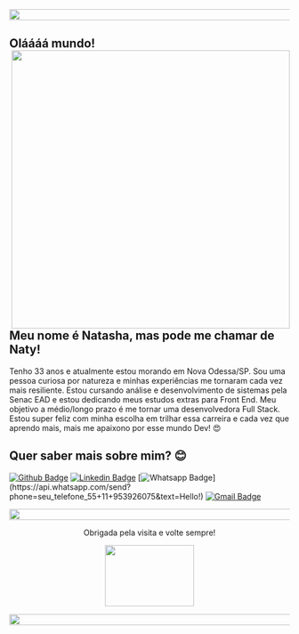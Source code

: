 <img align="center" width="1000" height="20" src="https://encrypted-tbn0.gstatic.com/images?q=tbn:ANd9GcTPbTkrQajODkD89iHSwXs0WuPfuw55L03ZbQ&usqp=CAU">

## Oláááá mundo! <img align="right" width="500" height="500" src="https://i.pinimg.com/originals/ee/3e/ed/ee3eed37a2063d4620172c6e6b1231dd.gif">
 
## Meu nome é Natasha, mas pode me chamar de Naty!
 
Tenho 33 anos e atualmente estou morando em Nova Odessa/SP. 
Sou uma pessoa curiosa por natureza e minhas experiências me tornaram cada vez mais resiliente. Estou cursando análise e desenvolvimento de sistemas pela Senac EAD e estou dedicando meus estudos extras para Front End. Meu objetivo a médio/longo prazo é me tornar uma desenvolvedora Full Stack.
Estou super feliz com minha escolha em trilhar essa carreira e cada vez que aprendo mais, mais me apaixono por esse mundo Dev! :heart_eyes:
 
 
## Quer saber mais sobre mim? :blush:
[![Github Badge](https://img.shields.io/badge/-Github-000?style=flat-square&logo=Github&logoColor=white&link=https://github.com/natygulyas)](https://github.com/natygulyas)
[![Linkedin Badge](https://img.shields.io/badge/-LinkedIn-blue?style=flat-square&logo=Linkedin&logoColor=white&link=https://www.linkedin.com/in/natasha-gulyas-b94b521bb/)](https://www.linkedin.com/in/natasha-gulyas-b94b521bb/)
[![Whatsapp Badge](https://img.shields.io/badge/-Whatsapp-4CA143?style=flat-square&labelColor=4CA143&logo=whatsapp&logoColor=white&link=https://api.whatsapp.com/send?phone=seu_telefone_55+11+95392-6075&text=Hello!)](https://api.whatsapp.com/send?phone=seu_telefone_55+11+953926075&text=Hello!)
[![Gmail Badge](https://img.shields.io/badge/-Gmail-c14438?style=flat-square&logo=Gmail&logoColor=white&link=mailto:natashagulyas@gmail.com)](mailto:natashagulyas@gmail.com)

<img align="center" width="1000" height="20" src="https://encrypted-tbn0.gstatic.com/images?q=tbn:ANd9GcTPbTkrQajODkD89iHSwXs0WuPfuw55L03ZbQ&usqp=CAU">
 
 
<p align="center">Obrigada pela visita e volte sempre!</p>                                                     
 
<p align="center"><img width="160" height="110" src="https://miro.medium.com/max/1600/0*K2WLMTExLyida7OR.gif"></p>

<img align="center" width="1000" height="20" src="https://encrypted-tbn0.gstatic.com/images?q=tbn:ANd9GcTPbTkrQajODkD89iHSwXs0WuPfuw55L03ZbQ&usqp=CAU">
